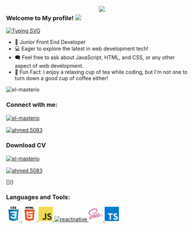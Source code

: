 <img width="250" align="right" src="https://c.tenor.com/_DOBjnGspYAAAAAM/code-coding.gif">

<h3>
Welcome to My profile!
<img src="https://media.giphy.com/media/hvRJCLFzcasrR4ia7z/giphy.gif" width="28">
</h3>
<a href="https://git.io/typing-svg"><img src="https://readme-typing-svg.demolab.com?font=Fira+Code&pause=1000&color=F7862E&random=false&width=435&lines=Front+End+Developer;Problem+Solver;Quick+Learner" alt="Typing SVG" /></a>

- 🌱 Junior Front End Developer
- 💻 Eager to explore the latest in web development tech!
- 🗨️ Feel free to ask about JavaScript, HTML, and CSS, or any other aspect of web development.
- 🌟 Fun Fact: I enjoy a relaxing cup of tea while coding, but I'm not one to turn down a good cup of coffee either!

<p align="left"> <img src="https://komarev.com/ghpvc/?username=el-masterio&label=Profile%20views&color=0e75b6&style=flat" alt="el-masterio" /> </p>


<h3 align="left">Connect with me:</h3>
<p align="left">
<a href="https://www.linkedin.com/in/ahmaddev" target="blank"><img align="center" src="https://raw.githubusercontent.com/rahuldkjain/github-profile-readme-generator/master/src/images/icons/Social/linked-in-alt.svg" alt="el-masterio" height="30" width="40" />  </a>

<a href="https://fb.com/ahmed.5083" target="blank"><img align="center" src="https://raw.githubusercontent.com/rahuldkjain/github-profile-readme-generator/master/src/images/icons/Social/facebook.svg" alt="ahmed.5083" height="30" width="40" />  </a>

</p>
<h3 align="left">Download CV</h3>
<p align="left">
<a href="[https://www.linkedin.com/in/ahmaddev](https://www.dropbox.com/s/example/cv.pdf?dl=0](https://drive.google.com/file/d/1JUwGZcCDGExzKVoS-sAn_ZIoa1uo544C/view?usp=sharing)" target="blank"><img align="center" src="https://raw.githubusercontent.com/rahuldkjain/github-profile-readme-generator/master/src/images/icons/Social/linked-in-alt.svg" alt="el-masterio" height="30" width="40" />  </a>

<a href="https://fb.com/ahmed.5083" target="blank"><img align="center" src="https://raw.githubusercontent.com/rahuldkjain/github-profile-readme-generator/master/src/images/icons/Social/facebook.svg" alt="ahmed.5083" height="30" width="40" />  </a>

</p>
[]()

<h3 align="left">Languages and Tools:</h3>
<p align="left"> <a href="https://www.w3schools.com/css/" target="_blank" rel="noreferrer"> <img src="https://raw.githubusercontent.com/devicons/devicon/master/icons/css3/css3-original-wordmark.svg" alt="css3" width="40" height="40"/> </a> <a href="https://www.w3.org/html/" target="_blank" rel="noreferrer"> <img src="https://raw.githubusercontent.com/devicons/devicon/master/icons/html5/html5-original-wordmark.svg" alt="html5" width="40" height="40"/>  </a> <a href="https://developer.mozilla.org/en-US/docs/Web/JavaScript" target="_blank" rel="noreferrer"> <img src="https://raw.githubusercontent.com/devicons/devicon/master/icons/javascript/javascript-original.svg" alt="javascript" width="40" height="40"/>  </a> <a href="https://reactnative.dev/" target="_blank" rel="noreferrer"> <img src="https://reactnative.dev/img/header_logo.svg" alt="reactnative" width="40" height="40"/>  </a> <a href="[https://sass-lang.com](https://sass-lang.com/)" target="_blank" rel="noreferrer"> <img src="https://raw.githubusercontent.com/devicons/devicon/master/icons/sass/sass-original.svg" alt="sass" width="40" height="40"/>  </a> <a href="https://www.typescriptlang.org/" target="_blank" rel="noreferrer"> <img src="https://raw.githubusercontent.com/devicons/devicon/master/icons/typescript/typescript-original.svg" alt="typescript" width="40" height="40"/>  </a> </p>
